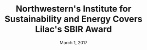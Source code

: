 ---
layout: post
title: Northwestern's Institute for Sustainability and Energy Covers Lilac's SBIR Award
date: March 1, 2017
category: "Media Coverage"
excerpt: "Sustainable lithium extraction startup wins SBIR Award"
external: http://isen.northwestern.edu/sustainable-lithium-extraction-startup-wins-sbir-award
sitemap: false
noindex: true
---
